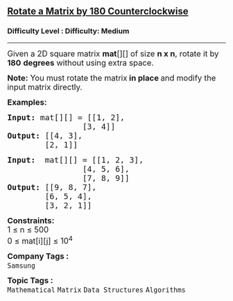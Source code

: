 <h2><a href="https://www.geeksforgeeks.org/problems/c-matrix-rotation-by-180-degree0745/1?utm_medium=ml_article_practice_tab&utm_campaign=article_practice_tab&utm_source=geeksforgeeks">Rotate a Matrix by 180 Counterclockwise</a></h2><h3>Difficulty Level : Difficulty: Medium</h3><hr><div class="problems_problem_content__Xm_eO"><p><span style="font-size: 18px;">Given a 2D square matrix <strong>mat</strong>[][] of size <strong>n x n</strong>, rotate it by <strong>180</strong> <strong>degrees</strong> without using extra space.</span></p>
<p><span style="font-size: 18px;"><strong>Note:</strong>&nbsp;</span><span style="font-size: 18px;">You must rotate the matrix<strong> in place </strong>and</span><span style="font-size: 18px;">&nbsp;modify the input matrix directly.</span></p>
<p><span style="font-size: 18px;"><strong>Examples:</strong></span></p>
<pre><span style="font-size: 18px;"><strong>Input: </strong>mat[][] =<strong> </strong>[[1, 2],
                [3, 4]]
<strong>Output: </strong>[[4, 3], 
        [2, 1]]</span></pre>
<pre><span style="font-size: 18px;"><strong>Input: </strong> mat[][] = [[1, 2, 3], 
                [4, 5, 6],
                [7, 8, 9]]
<strong>Output: </strong>[[9, 8, 7], 
        [6, 5, 4], 
        [3, 2, 1]]</span>
</pre>
<p><span style="font-size: 18px;"><strong>Constraints:</strong><br>1 ≤ n ≤ 500<br>0 ≤ mat[i][j] ≤&nbsp;10<sup>4</sup></span></p></div><p><span style=font-size:18px><strong>Company Tags : </strong><br><code>Samsung</code>&nbsp;<br><p><span style=font-size:18px><strong>Topic Tags : </strong><br><code>Mathematical</code>&nbsp;<code>Matrix</code>&nbsp;<code>Data Structures</code>&nbsp;<code>Algorithms</code>&nbsp;